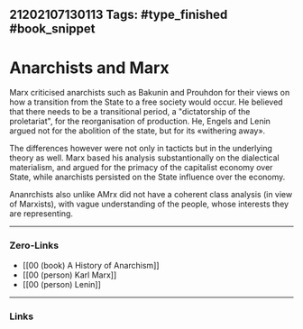 21202107130113
Tags: #type_finished #book_snippet
---
# Anarchists and Marx

Marx criticised anarchists such as Bakunin and Prouhdon for their views on how a transition from the State to a free society would occur. He believed that there needs to be a transitional period, a "dictatorship of the proletariat", for the reorganisation of production. He, Engels and Lenin argued not for the abolition of the state, but for its «withering away». 

The differences however were not only in tacticts but in the underlying theory as well. Marx based his analysis substantionally on the dialectical materialism, and argued for the primacy of the capitalist economy over State, while anarchists persisted on the State influence over the economy. 

Ananrchists also unlike AMrx did not have a coherent class analysis (in view of Marxists), with vague understanding of the people, whose interests they are representing. 

---
### Zero-Links
- [[00 (book) A History of Anarchism]]
- [[00 (person) Karl Marx]]
- [[00 (person) Lenin]]
---
### Links